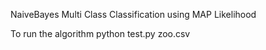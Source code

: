 NaiveBayes Multi Class Classification using MAP Likelihood

To run the algorithm
python test.py zoo.csv
